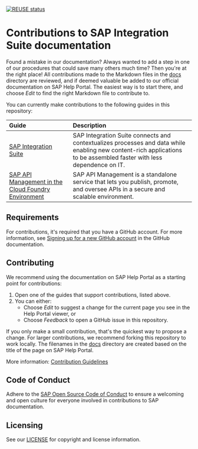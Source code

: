[![REUSE status](https://api.reuse.software/badge/github.com/SAP-docs/btp-integration-suite)](https://api.reuse.software/info/github.com/SAP-docs/btp-integration-suite)

# Contributions to SAP Integration Suite documentation

Found a mistake in our documentation? Always wanted to add a step in one of our procedures that could save many others much time? Then you're at the right place! All contributions made to the Markdown files in the [docs](docs) directory are reviewed, and if deemed valuable be added to our official documentation on SAP Help Portal. The easiest way is to start there, and choose _Edit_ to find the right Markdown file to contribute to.

You can currently make contributions to the following guides in this repository:

|  Guide   |  Description   |
|:---|:---|
|[SAP Integration Suite](https://help.sap.com/docs/SAP_INTEGRATION_SUITE/51ab953548be4459bfe8539ecaeee98d/5cc6987511104c418b7cb4c25f3d9cb0.html?version=CLOUD) | SAP Integration Suite connects and contextualizes processes and data while enabling new content-rich applications to be assembled faster with less dependence on IT. |
|[SAP API Management in the Cloud Foundry Environment](https://help.sap.com/docs/sap-api-management/sap-api-management/sap-api-management-in-cloud-foundry-environment?version=Cloud) | SAP API Management is a standalone service that lets you publish, promote, and oversee APIs in a secure and scalable environment.  |

## Requirements

For contributions, it's required that you have a GitHub account. For more information, see [Signing up for a new GitHub account](https://docs.github.com/en/github/getting-started-with-github/signing-up-for-a-new-github-account) in the GitHub documentation.


## Contributing

We recommend using the documentation on SAP Help Portal as a starting point for contributions:

1. Open one of the guides that support contributions, listed above.
1. You can either:
    * Choose *Edit* to suggest a change for the current page you see in the Help Portal viewer, or
    * Choose *Feedback* to open a GitHub issue in this repository.

If you only make a small contribution, that's the quickest way to propose a change. For larger contributions, we recommend forking this repository to work locally. The filenames in the [docs](docs) directory are created based on the title of the page on SAP Help Portal.

More information: [Contribution Guidelines](https://help.sap.com/products/open-documentation-initiative/contribution-guidelines/readme.html)

## Code of Conduct

Adhere to the [SAP Open Source Code of Conduct](https://github.com/SAP-docs/.github/blob/main/CODE_OF_CONDUCT.md) to ensure a welcoming and open culture for everyone involved in contributions to SAP documentation.

## Licensing

See our [LICENSE](LICENSE) for copyright and license information.










